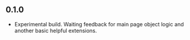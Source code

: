 ## 0.1.0
* Experimental build. Waiting feedback for main page object logic and another basic helpful extensions.
